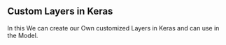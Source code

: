 ## Custom Layers in Keras ##
In this We can create our Own customized Layers in Keras and can use in the Model.